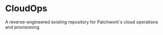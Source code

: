 # CloudOps
A reverse-engineered existing repository for Patchwork's cloud operations and provisioning.
